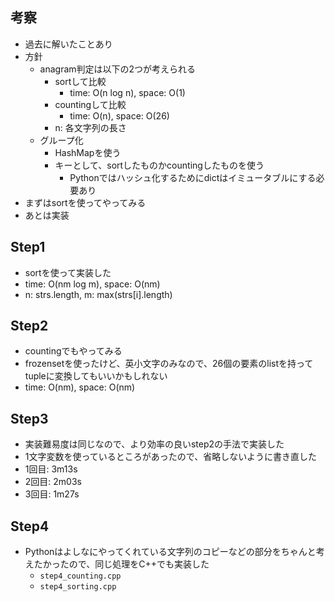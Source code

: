 ## 考察
- 過去に解いたことあり
- 方針
    - anagram判定は以下の2つが考えられる
        - sortして比較
            - time: O(n log n), space: O(1)
        - countingして比較
            - time: O(n), space: O(26)
        - n: 各文字列の長さ
    - グループ化
        - HashMapを使う
        - キーとして、sortしたものかcountingしたものを使う
            - Pythonではハッシュ化するためにdictはイミュータブルにする必要あり
- まずはsortを使ってやってみる
- あとは実装

## Step1
- sortを使って実装した
- time: O(nm log m), space: O(nm)
- n: strs.length, m: max(strs[i].length)

## Step2
- countingでもやってみる
- frozensetを使ったけど、英小文字のみなので、26個の要素のlistを持ってtupleに変換してもいいかもしれない
- time: O(nm), space: O(nm)

## Step3
- 実装難易度は同じなので、より効率の良いstep2の手法で実装した
- 1文字変数を使っているところがあったので、省略しないように書き直した
- 1回目: 3m13s
- 2回目: 2m03s
- 3回目: 1m27s

## Step4
- Pythonはよしなにやってくれている文字列のコピーなどの部分をちゃんと考えたかったので、同じ処理をC++でも実装した
    - `step4_counting.cpp`
    - `step4_sorting.cpp`
